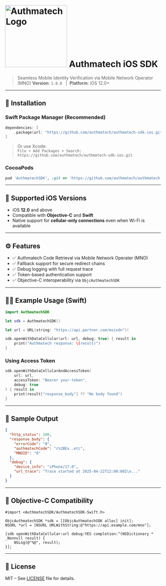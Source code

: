 # <img src="https://authmatech.com/wp-content/uploads/2025/05/Authmatech-logo.png" alt="Authmatech Logo" width="200"> Authmatech iOS SDK

> Seamless Mobile Identity Verification via Mobile Network Operator (MNO) 
> **Version**: `1.0.0` &nbsp;&nbsp;|&nbsp;&nbsp;**Platform**: iOS 12.0+

---

## 🔧 Installation

### Swift Package Manager (Recommended)
```swift
dependencies: [
    .package(url: "https://github.com/authmatech/authmatech-sdk-ios.git", from: "1.0.0")
]
```

> Or use Xcode:  
> `File > Add Packages > Search: https://github.com/authmatech/authmatech-sdk-ios.git`

### CocoaPods
```ruby
pod 'AuthmatechSDK', :git => 'https://github.com/authmatech/authmatech-sdk-ios.git', :tag => '1.0.0'
```

---

## 📱 Supported iOS Versions

- iOS **12.0** and above
- Compatible with **Objective-C** and **Swift**
- Native support for **cellular-only connections** even when Wi-Fi is available

---

## ⚙️ Features

- ✅ Authmatech Code Retrieval via Mobile Network Operater (MNO)
- ✅ Fallback support for secure redirect chains
- ✅ Debug logging with full request trace
- ✅ Token-based authentication support
- ✅ Objective-C interoperability via `ObjcAuthmatechSDK`

---

## 🧑‍💻 Example Usage (Swift)

```swift
import AuthmatechSDK

let sdk = AuthmatechSDK()

let url = URL(string: "https://api.partner.com/msisdn")!

sdk.openWithDataCellular(url: url, debug: true) { result in
    print("Authmatech response: \(result)")
}
```

### Using Access Token
```swift
sdk.openWithDataCellularAndAccessToken(
    url: url,
    accessToken: "Bearer your-token",
    debug: true
) { result in
    print(result["response_body"] ?? "No body found")
}
```

---

## 🧪 Sample Output

```json
{
  "http_status": 200,
  "response_body": {
    "errorCode": "0",
    "authmatechCode": "c%2BEx..etc",
    "MNOID": "0"
  },
  "debug": {
    "device_info": "iPhone/17.0",
    "url_trace": "Trace started at 2025-04-22T12:00:00Z\n..."
  }
}
```

---

## 💬 Objective-C Compatibility

```objc
#import <AuthmatechSDK/AuthmatechSDK-Swift.h>

ObjcAuthmatechSDK *sdk = [[ObjcAuthmatechSDK alloc] init];
NSURL *url = [NSURL URLWithString:@"https://api.example.com/mno"];

[sdk openWithDataCellular:url debug:YES completion:^(NSDictionary * _Nonnull result) {
    NSLog(@"%@", result);
}];
```

---

## 📄 License

MIT – See [LICENSE](./LICENSE) file for details.

